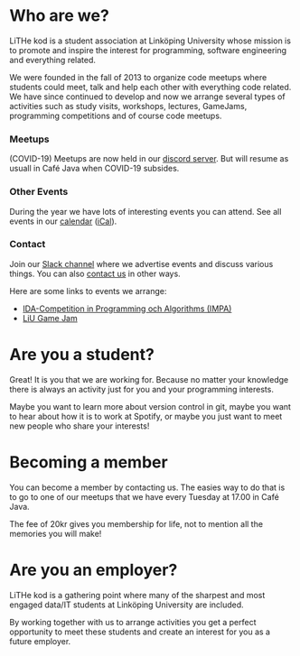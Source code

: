 # Who are we?

LiTHe kod is a student association at Linköping University whose mission
is to promote and inspire the interest for programming,
software engineering and everything related.

We were founded in the fall of 2013 to organize code meetups where students could
meet, talk and help each other with everything code related.
We have since continued to develop and now we arrange several types of activities
such as study visits, workshops, lectures, GameJams, programming competitions and
of course code meetups.

<div id="introduction">
	<div class="intro-card">
		<h3>Meetups</h3>
		<i class="symbol fas fa-mug-hot"></i>
		<p>
			<!--At 5pm every Tuesday we meet in Café Java to discuss everything related to programming.-->
			(COVID-19) Meetups are now held in our <a href="https://discord.gg/UG5YYsN">discord server</a>.
			But will resume as usuall in Café Java when COVID-19 subsides.
		</p>
	</div>
	<div class="intro-card">
		<h3>Other Events</h3>
		<i class="symbol fas fa-calendar-day"></i>
		<p>
			During the year we have lots of interesting events you can attend.
			See all events in our <a
			href="https://calendar.google.com/calendar/b/0?cid=bGl0aGVrb2Quc2VfZmE0bXNnbDdxcG1zZG5zNW9jNGZxNDhhZ29AZ3JvdXAuY2FsZW5kYXIuZ29vZ2xlLmNvbQ">calendar</a>
			(<a href="https://calendar.google.com/calendar/ical/lithekod.se_fa4msgl7qpmsdns5oc4fq48ago%40group.calendar.google.com/public/basic.ics">iCal</a>).
		</p>
	</div>
	<div class="intro-card">
		<h3>Contact</h3>
		<i class="symbol fab fa-slack"></i>
		<p>
			Join our <a href="https://lithe-kod.slack.com/">Slack channel</a> where we advertise events and
			discuss various things.
			You can also <a href="/contact/en/">contact us</a> in other ways.
		</p>
	</div>
</div>

Here are some links to events we arrange:

* [IDA-Competition in Programming och Algorithms (IMPA)](https://www.ida.liu.se/projects/impa/new/)
* [LiU Game Jam](https://lithekod.se/gamejam/en/)

# Are you a student?

Great! It is you that we are working for.
Because no matter your knowledge there is always an activity just for you and
your programming interests.

Maybe you want to learn more about version control in git,
maybe you want to hear about how it is to work at Spotify,
or maybe you just want to meet new people who share your interests!

# Becoming a member

You can become a member by contacting us. The easies way to do that
is to go to one of our meetups that we have every Tuesday at 17.00 in Café Java.

The fee of 20kr gives you membership for life, not to mention all
the memories you will make!

# Are you an employer?

LiTHe kod is a gathering point where many of the sharpest and most engaged data/IT
students at Linköping University are included.

By working together with us to arrange activities you get a perfect opportunity to
meet these students and create an interest for you as a future employer.
